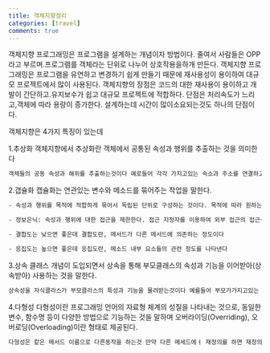 ```yaml
---
title: 객체지향정리
categories: [travel]
comments: true
---
```

객체지향 프로그래밍은 프로그램을 설계하는 개념이자 방법이다. 줄여서 사람들은 OPP라고 부르며.프로그램를 객체라는 단위로 나누어 상호작용을하개 만든다.
객체지향 프로그래밍은 프로그램을 유연하고 변경하기 쉽게 만들기 때문에 재사용성이 용이하여 대규모 프로젝트에서 많이 사용된다. 
객체지향의 장점은 코드의 대한 재사용이 용이하고 개발이 간단하고.유지보수가 쉽고 대규모 프로젝트에 적합하다. 단점은 처리속도가 느리고,객체에 따라 용량이 증가한다. 설계하는데 시간이 많이소요되는것도 하나의 단점이다.

객체지향은 4가지 특징이 있는데

1.추상화
객체지향에서 추상화란 객체에서 공통된 속성과 행위를 추출하는 것을 의미한다
```bash
객체들의 공동 속성과 해위를 추출하는것이다 예로들어 각각 가지고있는 속소과 주소를 연결하고 프로그램을 실행하는 행위이기때문에하나의 기기가 실행하는기능을 정하는것이 아니라 기기가 공통적으로 가지고있는 속성과 행위를 추출하는것을 추상화라고한다.
```
2.갭슐화
캡슐화는 연관있는 변수와 메소드를 묶어주는 작업을 말한다.
```bash
- 속성과 행위를 목적에 적합하게 묶어서 독립된 단위로 구성하는 것이다. 목적에 따라 원하는 변수나 메서드를 따로 묶을 수 있다.

- 정보은닉: 속성과 행위에 대한 접근을 제한한다. 접근 지정자를 이용하여 외부 접근의 접근성을 설정한다.

- 결합도는 낮으면 좋은데 결합도란, 메서드가 다른 메서드에 의존하는 정도이다

- 응집도는 높으면 좋은데 응집도란, 메소드 내부 요소들의 관련 정도를 나타낸다
```
3.상속
클래스 개념이 도입되면서 상속을 통해 부모클래스의 속성과 기능을 이어받아(상속받아) 사용하는 것을 말한다.
```bash
상속성을 자식클라스가 부모클라스의 특성과 기능을 물려받는것이다 예를들어 부모가가지고있는 카테고리의 특징을 상속받는걸 상속성이라도 한다.
```
4.다형성
다형성이란 프로그래밍 언어의 자료형 체계의 성질을 나타내는 것으로, 동일한 변수, 함수명 등이 다양한 방법으로 기능하는 것을 말하며
오버라이딩(Overriding), 오버로딩(Overloading)이란 형태로 제공된다.
```bash
다형성은 캍은 메서드 이름으로 다른동작을 하는것 만약 다른 메세드에ㅓ 재정의를 하면 재정의된게 출력이된다.
```